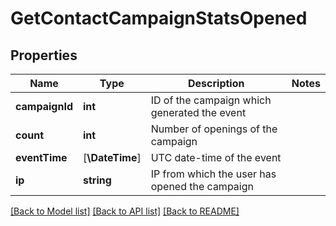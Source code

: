 # GetContactCampaignStatsOpened

## Properties
Name | Type | Description | Notes
------------ | ------------- | ------------- | -------------
**campaignId** | **int** | ID of the campaign which generated the event | 
**count** | **int** | Number of openings of the campaign | 
**eventTime** | [**\DateTime**] | UTC date-time of the event | 
**ip** | **string** | IP from which the user has opened the campaign | 

[[Back to Model list]](../../README.md#documentation-for-models) [[Back to API list]](../../README.md#documentation-for-api-endpoints) [[Back to README]](../../README.md)


